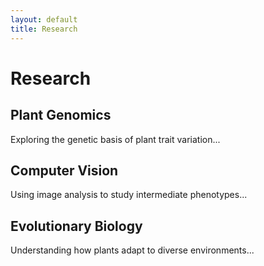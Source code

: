 ```yaml
---
layout: default
title: Research
---
```


# Research

## Plant Genomics
Exploring the genetic basis of plant trait variation...

## Computer Vision
Using image analysis to study intermediate phenotypes...

## Evolutionary Biology
Understanding how plants adapt to diverse environments...

